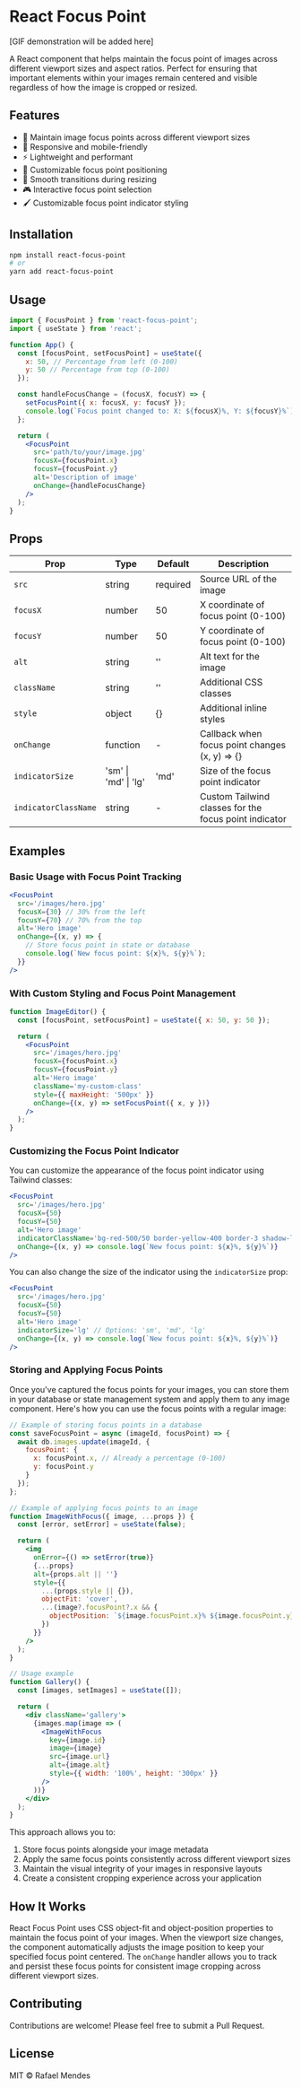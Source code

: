 # React Focus Point

[GIF demonstration will be added here]

A React component that helps maintain the focus point of images across different viewport sizes and aspect ratios. Perfect for ensuring that important elements within your images remain centered and visible regardless of how the image is cropped or resized.

## Features

- 🎯 Maintain image focus points across different viewport sizes
- 📱 Responsive and mobile-friendly
- ⚡ Lightweight and performant
- 🎨 Customizable focus point positioning
- 🔄 Smooth transitions during resizing
- 🎮 Interactive focus point selection
- 🖌️ Customizable focus point indicator styling

## Installation

```bash
npm install react-focus-point
# or
yarn add react-focus-point
```

## Usage

```jsx
import { FocusPoint } from 'react-focus-point';
import { useState } from 'react';

function App() {
  const [focusPoint, setFocusPoint] = useState({
    x: 50, // Percentage from left (0-100)
    y: 50 // Percentage from top (0-100)
  });

  const handleFocusChange = (focusX, focusY) => {
    setFocusPoint({ x: focusX, y: focusY });
    console.log(`Focus point changed to: X: ${focusX}%, Y: ${focusY}%`);
  };

  return (
    <FocusPoint
      src='path/to/your/image.jpg'
      focusX={focusPoint.x}
      focusY={focusPoint.y}
      alt='Description of image'
      onChange={handleFocusChange}
    />
  );
}
```

## Props

| Prop                 | Type                 | Default  | Description                                           |
| -------------------- | -------------------- | -------- | ----------------------------------------------------- |
| `src`                | string               | required | Source URL of the image                               |
| `focusX`             | number               | 50       | X coordinate of focus point (0-100)                   |
| `focusY`             | number               | 50       | Y coordinate of focus point (0-100)                   |
| `alt`                | string               | ''       | Alt text for the image                                |
| `className`          | string               | ''       | Additional CSS classes                                |
| `style`              | object               | {}       | Additional inline styles                              |
| `onChange`           | function             | -        | Callback when focus point changes (x, y) => {}        |
| `indicatorSize`      | 'sm' \| 'md' \| 'lg' | 'md'     | Size of the focus point indicator                     |
| `indicatorClassName` | string               | -        | Custom Tailwind classes for the focus point indicator |

## Examples

### Basic Usage with Focus Point Tracking

```jsx
<FocusPoint
  src='/images/hero.jpg'
  focusX={30} // 30% from the left
  focusY={70} // 70% from the top
  alt='Hero image'
  onChange={(x, y) => {
    // Store focus point in state or database
    console.log(`New focus point: ${x}%, ${y}%`);
  }}
/>
```

### With Custom Styling and Focus Point Management

```jsx
function ImageEditor() {
  const [focusPoint, setFocusPoint] = useState({ x: 50, y: 50 });

  return (
    <FocusPoint
      src='/images/hero.jpg'
      focusX={focusPoint.x}
      focusY={focusPoint.y}
      alt='Hero image'
      className='my-custom-class'
      style={{ maxHeight: '500px' }}
      onChange={(x, y) => setFocusPoint({ x, y })}
    />
  );
}
```

### Customizing the Focus Point Indicator

You can customize the appearance of the focus point indicator using Tailwind classes:

```jsx
<FocusPoint
  src='/images/hero.jpg'
  focusX={50}
  focusY={50}
  alt='Hero image'
  indicatorClassName='bg-red-500/50 border-yellow-400 border-3 shadow-lg'
  onChange={(x, y) => console.log(`New focus point: ${x}%, ${y}%`)}
/>
```

You can also change the size of the indicator using the `indicatorSize` prop:

```jsx
<FocusPoint
  src='/images/hero.jpg'
  focusX={50}
  focusY={50}
  alt='Hero image'
  indicatorSize='lg' // Options: 'sm', 'md', 'lg'
  onChange={(x, y) => console.log(`New focus point: ${x}%, ${y}%`)}
/>
```

### Storing and Applying Focus Points

Once you've captured the focus points for your images, you can store them in your database or state management system and apply them to any image component. Here's how you can use the focus points with a regular image:

```jsx
// Example of storing focus points in a database
const saveFocusPoint = async (imageId, focusPoint) => {
  await db.images.update(imageId, {
    focusPoint: {
      x: focusPoint.x, // Already a percentage (0-100)
      y: focusPoint.y
    }
  });
};

// Example of applying focus points to an image
function ImageWithFocus({ image, ...props }) {
  const [error, setError] = useState(false);

  return (
    <img
      onError={() => setError(true)}
      {...props}
      alt={props.alt || ''}
      style={{
        ...(props.style || {}),
        objectFit: 'cover',
        ...(image?.focusPoint?.x && {
          objectPosition: `${image.focusPoint.x}% ${image.focusPoint.y}%`
        })
      }}
    />
  );
}

// Usage example
function Gallery() {
  const [images, setImages] = useState([]);

  return (
    <div className='gallery'>
      {images.map(image => (
        <ImageWithFocus
          key={image.id}
          image={image}
          src={image.url}
          alt={image.alt}
          style={{ width: '100%', height: '300px' }}
        />
      ))}
    </div>
  );
}
```

This approach allows you to:

1. Store focus points alongside your image metadata
2. Apply the same focus points consistently across different viewport sizes
3. Maintain the visual integrity of your images in responsive layouts
4. Create a consistent cropping experience across your application

## How It Works

React Focus Point uses CSS object-fit and object-position properties to maintain the focus point of your images. When the viewport size changes, the component automatically adjusts the image position to keep your specified focus point centered. The `onChange` handler allows you to track and persist these focus points for consistent image cropping across different viewport sizes.

## Contributing

Contributions are welcome! Please feel free to submit a Pull Request.

## License

MIT © Rafael Mendes
